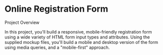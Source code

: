 # Online Registration Form
 
Project Overview

In this project, you'll build a responsive, mobile-friendly registration form using a wide variety of HTML form input types and attributes. Using the supplied mockup files, you'll build a mobile and desktop version of the form using media queries, and a "mobile-first" approach.
